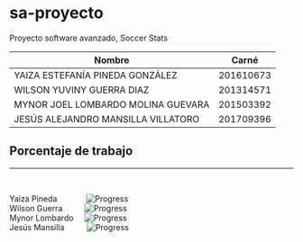 # sa-proyecto
Proyecto software avanzado, Soccer Stats

<center>

| Nombre | Carné |
|---|---|
| YAIZA ESTEFANÍA PINEDA GONZÁLEZ| 201610673 |
| WILSON YUVINY GUERRA DIAZ | 201314571 |
| MYNOR JOEL LOMBARDO MOLINA GUEVARA | 201503392 |
| JESÚS ALEJANDRO MANSILLA VILLATORO | 201709396 |

 </center>

## Porcentaje de trabajo
------------
<br>

Yaiza Pineda  &nbsp;&nbsp;&nbsp;&nbsp;&nbsp;&nbsp;&nbsp;&nbsp;&nbsp;&nbsp;&nbsp; ![Progress](https://progress-bar.dev/0/)
<br>
Wilson Guerra  &nbsp;&nbsp;&nbsp;&nbsp;&nbsp;&nbsp;&nbsp;&nbsp; ![Progress](https://progress-bar.dev/0/)
<br>
Mynor Lombardo &nbsp;&nbsp;&nbsp; ![Progress](https://progress-bar.dev/0/)
<br>
Jesús Mansilla &nbsp;&nbsp;&nbsp;&nbsp;&nbsp;&nbsp;&nbsp;&nbsp; ![Progress](https://progress-bar.dev/0/)
<br>



